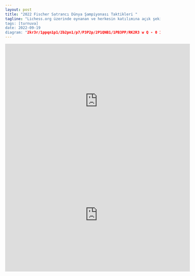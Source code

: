 ```yaml
---
layout: post
title: "2022 Fischer Satrancı Dünya Şampiyonası Taktikleri "
tagline: "Lichess.org üzerinde oynanan ve herkesin katılımına açık şekilde düzenlenen Offerspill ve CCC & NACL Dünya Satranç960 Şampiyonası Elemeleri sona erdi. Son 16 arasına giren oyuncuların eleme sistemiyle oynadığı turnuvada FİNALE kadar gelindi. Ben de Dünya Fischer Satrancı Şampiyonasına giden yolda oynanan oyunlardan örnekleri derledim.
tags: [turnuva]
date: 2022-09-19
diagram: "2kr3r/1ppqn1p1/2b2pn1/p7/P3P2p/2P1QNB1/1PB3PP/RK2R3 w Q - 0 16"
---
```


<iframe width=600 height=371 src="https://lichess.org/study/embed/X6IMPGpt/jniWblHM" frameborder=0></iframe>


<iframe width=600 height=371 src="https://lichess.org/study/embed/XWceQYxS/DSfptbOc" frameborder=0></iframe>
